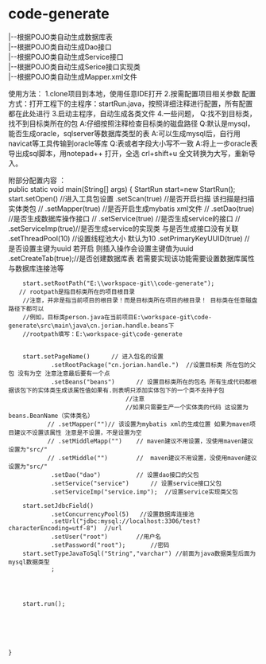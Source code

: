 # code-generate
|--根据POJO类自动生成数据库表   
|--根据POJO类自动生成Dao接口  
|--根据POJO类自动生成Service接口  
|--根据POJO类自动生成Serice接口实现类  
|--根据POJO类自动生成Mapper.xml文件


使用方法：
1.clone项目到本地，使用任意IDE打开
2.按需配置项目相关参数
  配置方式：打开工程下的主程序：startRun.java，按照详细注释进行配置，所有配置都在此处进行
3.启动主程序，自动生成各类文件
4.一些问题，
  Q:找不到目标类，找不到目标类所在的包   A:仔细按照注释检查目标类的磁盘路径
  Q:默认是mysql，能否生成oracle，sqlserver等数据库类型的表  A:可以生成mysql后，自行用navicat等工具传输到oracle等库
  Q:表或者字段大小写不一致     A:将上一步oracle表导出成sql脚本，用notepad++ 打开，全选 crl+shift+u  全文转换为大写，重新导入。
 
 附部分配置内容 ：    
 public static void main(String[] args) {
        StartRun start=new StartRun();
        start.setOpen()  //进入工具包设置
                .setScan(true)		//是否开启扫描 该扫描是扫描实体类包
               // .setMapper(true)	//是否开启生成mybatis xml文件
               // .setDao(true)		//是否生成数据库操作接口
               // .setService(true)	//是否生成service的接口
               // .setServiceImp(true)//是否生成service的实现类  与是否生成接口没有关联
                .setThreadPool(10)	//设置线程池大小  默认为10
                .setPrimaryKeyUUID(true) // 是否设置主键为uuid 若开启 则插入操作会设置主键值为uuid
                .setCreateTab(true);//是否创建数据库表  若需要实现该功能需要设置数据库属性与数据库连接池等
       
        start.setRootPath("E:\\workspace-git\\code-generate");
       // rootpath是指目标类所在的项目根目录
        //注意，并非是指当前项目的根目录！而是目标类所在项目的根目录！ 目标类在任意磁盘路径下都可以
        //例如，目标类person.java在当前项目E:\workspace-git\code-generate\src\main\java\cn.jorian.handle.beans下
        //rootpath填写：E:\workspace-git\code-generate


        start.setPageName()		 // 进入包名的设置
                .setRootPackage("cn.jorian.handle.")  //设置目标类 所在包的父包 没有为空 注意注意最后要有一个点
                .setBeans("beans")		// 设置目标类所在的包名 所有生成代码都根据该包下的实体类生成该属性值如果有.则表明只添加实体包下的一个类不支持子包
                                     //注意
                                     //如果只需要生产一个实体类的代码 这设置为beans.BeanName（实体类名）
		       // .setMapper("")// 该设置为mybatis xml的生成位置 如果为maven项目建议不设置该属性 注意是不设置，不是设置为空
               // .setMiddleMapp("")	// maven建议不用设置，没使用maven建议设置为"src/"
               // .setMiddle("")		//  maven建议不用设置，没使用maven建议设置为"src/"
                .setDao("dao")			// 设置dao接口的父包
                .setService("service")		// 设置service接口父包
                .setServiceImp("service.imp");	//设置service实现类父包

        start.setJdbcField()
                .setConcurrencyPool(5)   //设置数据库连接池
                .setUrl("jdbc:mysql://localhost:3306/test?characterEncoding=utf-8")  //url
                .setUser("root")		//用户名
                .setPassword("root");		//密码
        start.setTypeJavaToSql("String","varchar") //前面为java数据类型后面为mysql数据类型
                ;




        start.run();






    }


